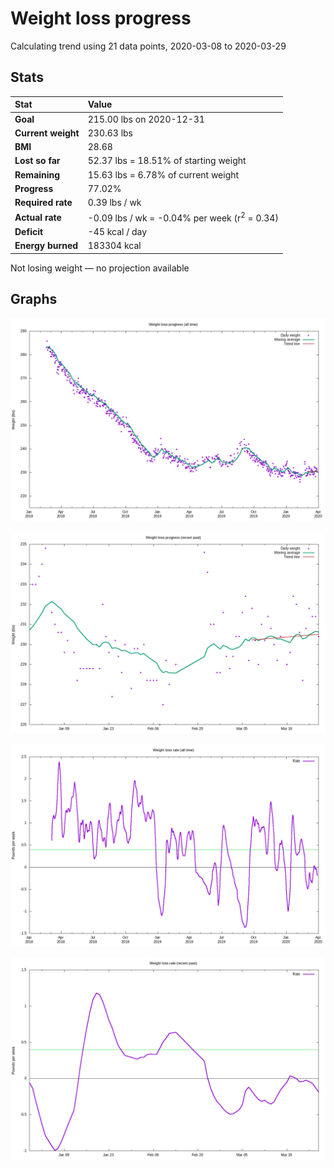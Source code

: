 # Weight loss progress

Calculating trend using 21 data points, 2020-03-08 to 2020-03-29

## Stats

Stat|Value
:-|:-
**Goal**|215.00 lbs on 2020-12-31
**Current weight**|230.63 lbs
**BMI**|28.68
**Lost so far**|52.37 lbs = 18.51% of starting weight
**Remaining**|15.63 lbs =  6.78% of current  weight
**Progress**|77.02%
**Required rate**|0.39 lbs / wk
**Actual rate**|-0.09 lbs / wk = -0.04% per week  (r<sup>2</sup> = 0.34)
**Deficit**|-45 kcal / day
**Energy burned**|183304 kcal

Not losing weight &mdash; no projection available

## Graphs

![](weight-graph-alltime.png)

![](weight-graph-recent.png)

![](rate-graph-alltime.png)

![](rate-graph-recent.png)
